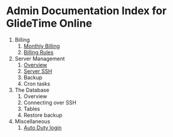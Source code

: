 # Admin Documentation Index for GlideTime Online

1. Billing
	1. [Monthly Billing](./MonthlyBilling.md)
	1. [Billing Rules](./Billing.md) 
1. Server Management
	1. [Overview](./ServerOverview.md)
	1. [Server SSH](./Admin_Server_SSH.md)
	1. Backup
	1. Cron tasks
1. The Database
	1. Overview
	1. Connecting over SSH
	1. Tables
	1. Restore backup
1. Miscellaneous
	1. [Auto Duty login](./AutoDutyLogin.md)